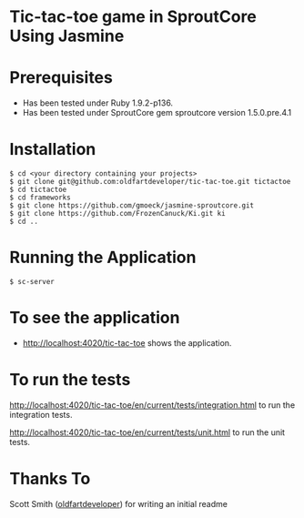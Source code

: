 # Tic-tac-toe game in SproutCore Using Jasmine

# Prerequisites

- Has been tested under Ruby 1.9.2-p136.
- Has been tested under SproutCore gem sproutcore version 1.5.0.pre.4.1


# Installation

    $ cd <your directory containing your projects>
    $ git clone git@github.com:oldfartdeveloper/tic-tac-toe.git tictactoe
    $ cd tictactoe
    $ cd frameworks
    $ git clone https://github.com/gmoeck/jasmine-sproutcore.git
    $ git clone https://github.com/FrozenCanuck/Ki.git ki
    $ cd ..

# Running the Application

    $ sc-server

# To see the application

- [http://localhost:4020/tic-tac-toe](http://localhost:4020/tic-tac-toe) shows the application.

# To run the tests

  [http://localhost:4020/tic-tac-toe/en/current/tests/integration.html](http://localhost:4020/tic-tac-toe/en/current/tests/integration.html) to run the integration tests.

  [http://localhost:4020/tic-tac-toe/en/current/tests/unit.html](http://localhost:4020/tic-tac-toe/en/current/tests/unit.html) to run the unit tests.

# Thanks To
  Scott Smith ([oldfartdeveloper](http://github.com/oldfartdeveloper)) for writing an initial readme
